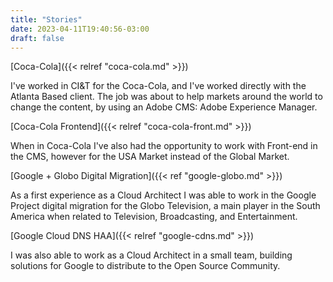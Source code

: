 ```yaml
---
title: "Stories"
date: 2023-04-11T19:40:56-03:00
draft: false
---
```

[Coca-Cola]({{< relref "coca-cola.md" >}})

I've worked in CI&T for the Coca-Cola, and I've worked directly with the Atlanta Based client.
The job was about to help markets around the world to change the content, by using an Adobe CMS: Adobe Experience Manager. 

[Coca-Cola Frontend]({{< relref "coca-cola-front.md" >}})

When in Coca-Cola I've also had the opportunity to work with Front-end in the CMS, however for the USA Market instead of the Global Market. 

[Google + Globo Digital Migration]({{< ref "google-globo.md" >}})

As a first experience as a Cloud Architect I was able to work in the Google Project digital migration for the Globo Television, a main player in the South America when related to Television, Broadcasting, and Entertainment. 

[Google Cloud DNS HAA]({{< relref "google-cdns.md" >}})

I was also able to work as a Cloud Architect in a small team, building solutions for Google to distribute to the Open Source Community. 

